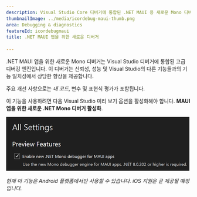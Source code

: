 ```yaml
---
description: Visual Studio Core 디버거에 통합된 .NET MAUI 용 새로운 Mono 디버그 엔진.
thumbnailImage: ../media/icordebug-maui-thumb.png
area: Debugging & diagnostics
featureId: icordebugmaui
title: .NET MAUI 앱을 위한 새로운 디버거

---
```



.NET MAUI 앱을 위한 새로운 Mono 디버거는 Visual Studio 디버거에 통합된 고급 디버깅 엔진입니다. 이 디버거는 신뢰성, 성능 및 Visual Studio의 다른 기능들과의 기능 일치성에서 상당한 향상을 제공합니다.

주요 개선 사항으로는 *내 코드*, 변수 및 표현식 평가가 포함됩니다.

이 기능을 사용하려면 다음 Visual Studio 미리 보기 옵션을 활성화해야 합니다. **MAUI 앱을 위한 새로운 .NET Mono 디버거 활성화**.

![.NET MAUI 앱을 위한 새로운 디버거](../media/icordebug-maui.png)

*현재 이 기능은 Android 플랫폼에서만 사용할 수 있습니다. iOS 지원은 곧 제공될 예정입니다.*
